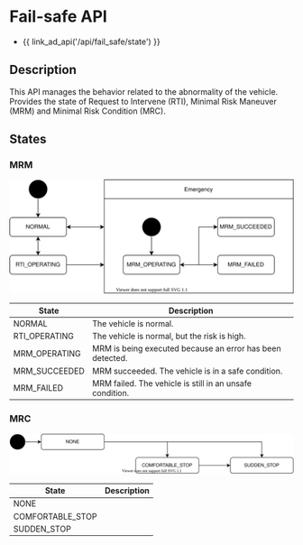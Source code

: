 # Fail-safe API

- {{ link_ad_api('/api/fail_safe/state') }}

## Description

This API manages the behavior related to the abnormality of the vehicle.
Provides the state of Request to Intervene (RTI), Minimal Risk Maneuver (MRM) and Minimal Risk Condition (MRC).

## States

### MRM

![fail-safe-state-mrm](./state-mrm.drawio.svg)

| State         | Description                                               |
| ------------- | --------------------------------------------------------- |
| NORMAL        | The vehicle is normal.                                    |
| RTI_OPERATING | The vehicle is normal, but the risk is high.              |
| MRM_OPERATING | MRM is being executed because an error has been detected. |
| MRM_SUCCEEDED | MRM succeeded. The vehicle is in a safe condition.        |
| MRM_FAILED    | MRM failed. The vehicle is still in an unsafe condition.  |

### MRC

![fail-safe-state-mrc](./state-mrc.drawio.svg)

| State            | Description |
| ---------------- | ----------- |
| NONE             |             |
| COMFORTABLE_STOP |             |
| SUDDEN_STOP      |             |
